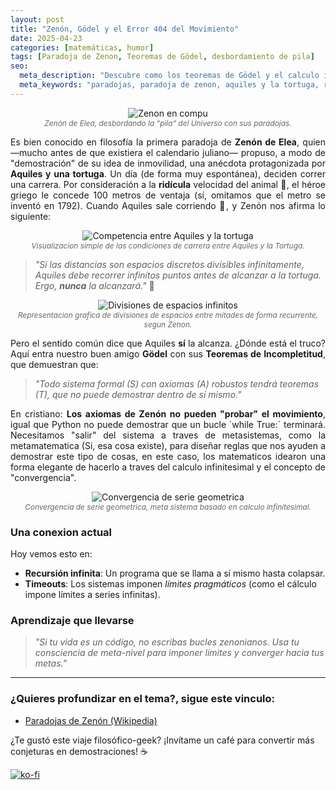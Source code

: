 ```yaml
---
layout: post  
title: "Zenón, Gödel y el Error 404 del Movimiento"  
date: 2025-04-23
categories: [matemáticas, humor]
tags: [Paradoja de Zenon, Teoremas de Gödel, desbordamiento de pila]
seo:
  meta_description: "Descubre como los teoremas de Gödel y el calculo infinitesimal, nos hizo salir de la trampa de Zenon y sus paradojas de movimiento"
  meta_keywords: "paradojas, paradoja de zenon, aquiles y la tortuga, recursividad, teorema de godel, movimiento, espacios discretos" 
---
```


<p align="center">
  <img src="{{ '/assets/images/posts/zenon-computador.png' | relative_url }}" 
       alt="Zenon en compu" 
       style="max-width: 80%; height: auto;">
  <br>
  <span style="font-size: 0.85em; color: #666; font-style: italic;">
    Zenón de Elea, desbordando la "pila" del Universo con sus paradojas.
  </span>
</p>

<p style="text-align: justify; text-justify:inner-word;">
	Es bien conocido en filosofía la primera paradoja de <strong>Zenón de Elea</strong>, quien —mucho antes de que existiera el calendario juliano— propuso, a modo de "demostración" de su idea de inmovilidad, una anécdota protagonizada por <strong>Aquiles y una tortuga</strong>. Un día (de forma muy espontánea), deciden correr una carrera. Por consideración a la <strong>ridícula</strong> velocidad del animal 🐢, el héroe griego le concede 100 metros de ventaja (sí, omitamos que el metro se inventó en 1792). Cuando Aquiles sale corriendo 💨, y Zenón nos afirma lo siguiente:
</p>

<p align="center">
  <img src="{{ '/assets/images/posts/aquiles-tortuga.png' | relative_url }}" 
       alt="Competencia entre Aquiles y la tortuga" 
       style="max-width: 80%; height: auto;">
  <br>
  <span style="font-size: 0.85em; color: #666; font-style: italic;">
    Visualizacion simple de las condiciones de carrera entre Aquiles y la Tortuga.
  </span>
</p>

> *"Si las distancias son espacios discretos divisibles infinitamente, Aquiles debe recorrer infinitos puntos antes de alcanzar a la tortuga. Ergo, **nunca** la alcanzará."* 🤯  

<p align="center">
  <img src="{{ '/assets/images/posts/longitud-infinito.png' | relative_url }}" 
       alt="Divisiones de espacios infinitos" 
       style="max-width: 80%; height: auto;">
  <br>
  <span style="font-size: 0.85em; color: #666; font-style: italic;">
    Representacion grafica de divisiones de espacios entre mitades de forma recurrente, segun Zenon.
  </span>
</p>

<p style="text-align: justify; text-justify:inner-word;">
	Pero el sentido común dice que Aquiles <strong>sí</strong> la alcanza. ¿Dónde está el truco? Aquí entra nuestro buen amigo <strong>Gödel</strong> con sus <strong>Teoremas de Incompletitud</strong>, que demuestran que:  
</p>

> *"Todo sistema formal (S) con axiomas (A) robustos tendrá teoremas (T), que no puede demostrar dentro de sí mismo."*  

<p style="text-align: justify; text-justify:inner-word;">
	En cristiano: <strong>Los axiomas de Zenón no pueden "probar" el movimiento</strong>, igual que Python no puede demostrar que un bucle `while True:` terminará. Necesitamos "salir" del sistema a traves de metasistemas, como la metamatematica (Si, esa cosa existe), para diseñar reglas que nos ayuden a demostrar este tipo de cosas, en este caso, los matematicos idearon una forma elegante de hacerlo a traves del calculo infinitesimal y el concepto de "convergencia".
</p>

<p align="center">
  <img src="{{ '/assets/images/posts/convergencia.uno.png' | relative_url }}" 
       alt="Convergencia de serie geometrica" 
       style="max-width: 80%; height: auto;">
  <br>
  <span style="font-size: 0.85em; color: #666; font-style: italic;">
    Convergencia de serie geometrica, meta sistema basado en calculo infinitesimal.
  </span>
</p>

### Una conexion actual
Hoy vemos esto en:  
- **Recursión infinita**: Un programa que se llama a sí mismo hasta colapsar.  
- **Timeouts**: Los sistemas imponen *límites pragmáticos* (como el cálculo impone límites a series infinitas).  

### Aprendizaje que llevarse 
> *"Si tu vida es un código, no escribas bucles zenonianos. Usa tu consciencia de *meta-nivel* para imponer límites y converger hacia tus metas."*  

---

### ¿Quieres profundizar en el tema?, sigue este vinculo: 
- [Paradojas de Zenón (Wikipedia)](https://es.wikipedia.org/wiki/Paradojas_de_Zenón)  

¿Te gustó este viaje filosófico-geek? ¡Invítame un café para convertir más conjeturas en demostraciones! ☕  

[![ko-fi](https://ko-fi.com/img/githubbutton_sm.svg)](https://ko-fi.com/C1C41DTDL2) 
